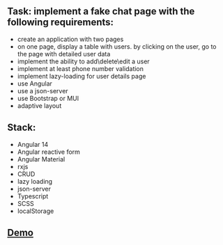 ## Task: implement a fake chat page with the following requirements:
- create an application with two pages
- on one page, display a table with users. by clicking on the user, go to the page with detailed user data
- implement the ability to add\delete\edit a user
- implement at least phone number validation
- implement lazy-loading for user details page
- use Angular
- use a json-server
- use Bootstrap or MUI
- adaptive layout

## Stack:
- Angular 14
- Angular reactive form
- Angular Material
- rxjs
- CRUD
- lazy loading
- json-server
- Typescript
- SCSS
- localStorage

## [Demo](https://yegorkochetkov.github.io/angular-table-of-users/)
